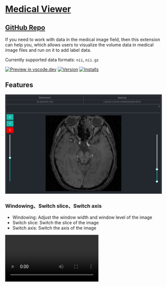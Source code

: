 # [Medical Viewer](https://marketplace.visualstudio.com/items?itemName=jiangjie.medical-viewer)

## [GitHub Repo](https://github.com/dklsgui/MedicalViewer) 

If you need to work with data in the medical image field, then this extension can help you, which allows users to visualize the volume data in medical image files and run on it to add label data. 

Currently supported data formats: `nii`, `nii.gz`



[![Preview in vscode.dev](https://img.shields.io/badge/preview%20in-vscode.dev-blue)](https://marketplace.visualstudio.com/items?itemName=jiangjie.medical-viewer) [![Version](https://vsmarketplacebadges.dev/version/jiangjie.medical-viewer.png)](https://marketplace.visualstudio.com/items?itemName=jiangjie.medical-viewer) [![Installs](https://vsmarketplacebadges.dev/installs/jiangjie.medical-viewer.png)](https://marketplace.visualstudio.com/items?itemName=jiangjie.medical-viewer)


## Features

![visualization](./screenshots/visualization.png)

###  Windowing、Switch slice、Switch axis
- Windowing: Adjust the window width and window level of the image
- Switch slice: Switch the slice of the image
- Switch axis: Switch the axis of the image

<video src="./screenshots/windowing_swicth-slice_switch-axis.mp4">

### Add label
- Add label: Add label data to the image
- Delete label: Delete label data from the image
- Select label color: Select the color of the label

<video src="./screenshots/add_label.mp4">

## CHANGELOG

[CHANGELOG.MD](https://github.com/dklsgui/MedicalViewer/blob/master/CHANGELOG.md)


## Contributors

![Contributors](https://contrib.rocks/image?repo=dklsgui/MedicalViewer&max=1000)